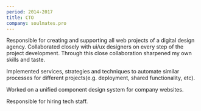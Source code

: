 ```yaml
---
period: 2014-2017
title: CTO
company: soulmates.pro
---
```


Responsible for creating and supporting all web projects of a digital design agency. Collaborated closely with ui/ux designers on every step of the project development. Through this close collaboration sharpened my own skills and taste.

Implemented services, strategies and techniques to automate similar processes for different projects(e.g. deployment, shared functionality, etc).

Worked on a unified component design system for company websites.

Responsible for hiring tech staff.
